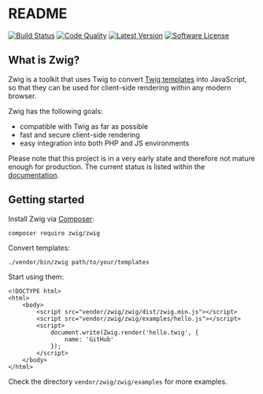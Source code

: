 README
======

[![Build Status](https://img.shields.io/travis/zwig/zwig.svg)](https://travis-ci.org/zwig/zwig)
[![Code Quality](https://img.shields.io/codeclimate/github/zwig/zwig.svg)](https://codeclimate.com/github/zwig/zwig)
[![Latest Version](https://img.shields.io/packagist/v/zwig/zwig.svg)](https://packagist.org/packages/zwig/zwig)
[![Software License](https://img.shields.io/packagist/l/zwig/zwig.svg)](LICENSE)

What is Zwig?
-------------

Zwig is a toolkit that uses Twig to convert [Twig templates][1] into JavaScript,
so that they can be used for client-side rendering within any modern browser.

Zwig has the following goals:
 * compatible with Twig as far as possible
 * fast and secure client-side rendering
 * easy integration into both PHP and JS environments

Please note that this project is in a very early state and therefore not mature enough for production.
The current status is listed within the [documentation][3].



Getting started
---------------

Install Zwig via [Composer][2]:
```
composer require zwig/zwig
```

Convert templates:
```
./vendor/bin/zwig path/to/your/templates
```

Start using them:
```
<!DOCTYPE html>
<html>
    <body>
        <script src="vendor/zwig/zwig/dist/zwig.min.js"></script>
        <script src="vendor/zwig/zwig/examples/hello.js"></script>
        <script>
            document.write(Zwig.render('hello.twig', {
                name: 'GitHub'
            });
        </script>
    </body>
</html>
```

Check the directory ```vendor/zwig/zwig/examples``` for more examples.


[1]: http://twig.sensiolabs.org/
[2]: https://getcomposer.org/
[3]: doc/status.md
